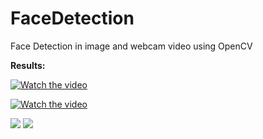 # FaceDetection

Face Detection in image and webcam video using OpenCV

**Results:**

[![Watch the video](https://img.youtube.com/vi/5GkHPaZpPNM/maxresdefault.jpg)](https://youtu.be/5GkHPaZpPNM)

[![Watch the video](https://img.youtube.com/vi/T-D1KVIuvjA/maxresdefault.jpg)](https://youtu.be/T-D1KVIuvjA)

<image src = "images/CR7_1.PNG">
<image src = "images/GoT_1.PNG">
